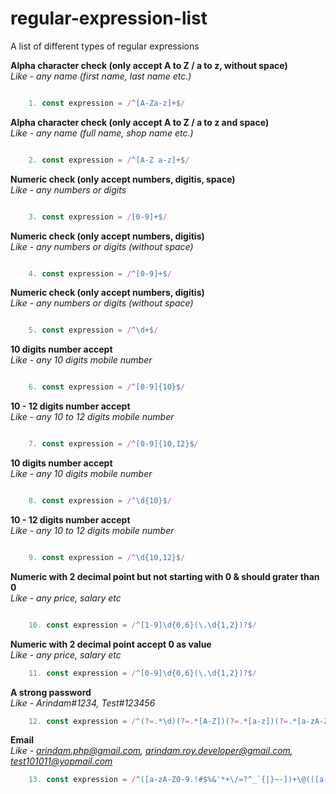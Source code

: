 # regular-expression-list
A list of different types of regular expressions 


**Alpha character check (only accept A to Z / a to z, without space)**  
*Like - any name (first name, last name etc.)*
```javascript

    1. const expression = /^[A-Za-z]+$/
```

**Alpha character check (only accept A to Z / a to z and space)**  
*Like - any name (full name, shop name etc.)*
```javascript

    2. const expression = /^[A-Z a-z]+$/
```

**Numeric check (only accept numbers, digitis, space)**  
*Like - any numbers or digits*
```javascript

    3. const expression = /[0-9]+$/
```

**Numeric check (only accept numbers, digitis)**  
*Like - any numbers or digits (without space)*
```javascript

    4. const expression = /^[0-9]+$/
```

**Numeric check (only accept numbers, digitis)**  
*Like - any numbers or digits (without space)*
```javascript

    5. const expression = /^\d+$/
```

**10 digits number accept**  
*Like - any 10 digits mobile number*
```javascript

    6. const expression = /^[0-9]{10}$/
```

**10 - 12 digits number accept**  
*Like - any 10 to 12 digits mobile number*
```javascript

    7. const expression = /^[0-9]{10,12}$/
```

**10 digits number accept**  
*Like - any 10 digits mobile number*
```javascript

    8. const expression = /^\d{10}$/
```

**10 - 12 digits number accept**  
*Like - any 10 to 12 digits mobile number*
```javascript

    9. const expression = /^\d{10,12}$/
```

**Numeric with 2 decimal point but not starting with 0 & should grater than 0**  
*Like - any price, salary etc*
```javascript

    10. const expression = /^[1-9]\d{0,6}(\.\d{1,2})?$/
```

**Numeric with 2 decimal point accept 0 as value**  
*Like - any price, salary etc*
```javascript
    11. const expression = /^[0-9]\d{0,6}(\.\d{1,2})?$/
```

**A strong password**  
*Like - Arindam#1234, Test#123456*
```javascript
    12. const expression = /^(?=.*\d)(?=.*[A-Z])(?=.*[a-z])(?=.*[a-zA-Z!#$%&? "])[a-zA-Z0-9!#$%&?]{8,20}$/
```

**Email**  
*Like - arindam.php@gmail.com, arindam.roy.developer@gmail.com, test101011@yopmail.com*
```javascript
    13. const expression = /^([a-zA-Z0-9.!#$%&'*+\/=?^_`{|}~-])+\@(([a-zA-Z0-9-])+\.)+([a-zA-Z0-9]{2,4})+$/
```

